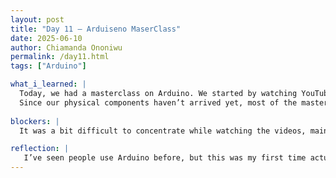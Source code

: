 ```yaml
---
layout: post
title: "Day 11 – Arduiseno MaserClass"
date: 2025-06-10
author: Chiamanda Ononiwu
permalink: /day11.html
tags: ["Arduino"]

what_i_learned: |
  Today, we had a masterclass on Arduino. We started by watching YouTube videos that explained what Arduino is, its components, and how to write basic code for it. I learned that we’re using Arduino for our project because it’s one of the most versatile tools for combining electronics with coding. It also supports a wide range of libraries created by people around the world—for components like LEDs, servo motors, and more.
  Since our physical components haven’t arrived yet, most of the masterclass focused on writing code. We worked on a program to turn an LED on and off, and another one that used a potentiometer to control the rotation of a servo motor. Even though we didn’t have the hardware, it was great to learn the coding side of things in preparation for when the components arrive.
  
blockers: |
  It was a bit difficult to concentrate while watching the videos, mainly because we didn’t have the physical components to follow along and actually see the code in action.

reflection: |
   I’ve seen people use Arduino before, but this was my first time actually coding with its IDE. Initially, I thought it would require learning an entirely new programming language. However, I found out that although Arduino has some built-in functions specific to its platform, it primarily uses C and C++. I thought this was really nice because, even though I don’t have the strongest background in C++, I’ve tried it before. Looking at the Arduino code brought back some of the things I had previously learned and helped me reconnect with those concepts.   
---
```

